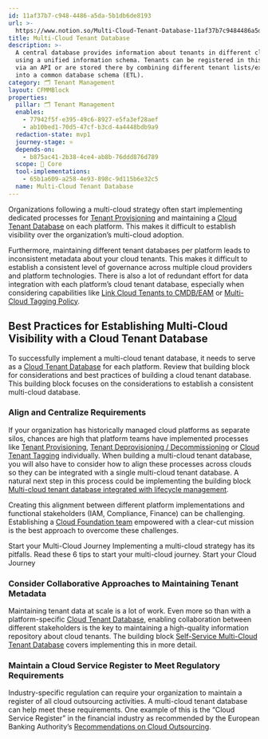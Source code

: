 ```yaml
---
id: 11af37b7-c948-4486-a5da-5b1db6de8193
url: >-
  https://www.notion.so/Multi-Cloud-Tenant-Database-11af37b7c9484486a5da5b1db6de8193
title: Multi-Cloud Tenant Database
description: >-
  A central database provides information about tenants in different clouds
  using a unified information schema. Tenants can be registered in this database
  via an API or are stored there by combining different tenant lists/exports
  into a common database schema (ETL). 
category: 🗂 Tenant Management
layout: CFMMBlock
properties:
  pillar: 🗂 Tenant Management
  enables:
    - 77942f5f-e395-49c6-8927-e5fa3ef28aef
    - ab10bed1-70d5-47cf-b3cd-4a4448bdb9a9
  redaction-state: mvp1
  journey-stage: ⭐️
  depends-on:
    - b875ac41-2b38-4ce4-ab8b-76ddd876d789
  scope: 🏢 Core
  tool-implementations:
    - 65b1a609-a258-4e93-898c-9d115b6e32c5
  name: Multi-Cloud Tenant Database
---
```


Organizations following a multi-cloud strategy often start implementing dedicated processes for [Tenant Provisioning](/maturity-model/tenant-management/tenant-provisioning.md) and maintaining a [Cloud Tenant Database](/maturity-model/tenant-management/cloud-tenant-database.md) on each platform. This makes it difficult to establish visibility over the organization’s multi-cloud adoption. 

Furthermore, maintaining different tenant databases per platform leads to inconsistent metadata about your cloud tenants. This makes it difficult to establish a consistent level of governance across multiple cloud providers and platform technologies. There is also a lot of redundant effort for data integration with each platform’s cloud tenant database, especially when considering capabilities like [Link Cloud Tenants to CMDB/EAM](/maturity-model/tenant-management/link-cloud-tenants-to-cmdbeam.md) or [Multi-Cloud Tagging Policy](/maturity-model/security-and-compliance/multi-cloud-tagging-policy.md).

## Best Practices for Establishing Multi-Cloud Visibility with a Cloud Tenant Database

To successfully implement a multi-cloud tenant database, it needs to serve as a [Cloud Tenant Database](/maturity-model/tenant-management/cloud-tenant-database.md) for each platform. Review that building block for considerations and best practices of building a cloud tenant database. This building block focuses on the considerations to establish a consistent multi-cloud database.

### Align and Centralize Requirements

If your organization has historically managed cloud platforms as separate silos, chances are high that platform teams have implemented processes like [Tenant Provisioning](/maturity-model/tenant-management/tenant-provisioning.md), [Tenant Deprovisioning / Decommissioning](/maturity-model/tenant-management/tenant-deprovisioning-decommissioning.md)  or [Cloud Tenant Tagging](/maturity-model/security-and-compliance/cloud-tenant-tagging.md) individually. When building a multi-cloud tenant database, you will also have to consider how to align these processes across clouds so they can be integrated with a single multi-cloud tenant database. A natural next step in this process could be implementing the building block [Multi-cloud tenant database integrated with lifecycle management](/maturity-model/tenant-management/multi-cloud-tenant-database-integrated-with-lifecycle-management.md). 

Creating this alignment between different platform implementations and functional stakeholders (IAM, Compliance, Finance) can be challenging. Establishing a [Cloud Foundation team](/fe4fd51c8f5746f1afa12fc3402063b8) empowered with a clear-cut mission is the best approach to overcome these challenges.

<!--notion-markdown-cms:raw-->
<CallToAction>
  <CtaHeader>Start your Multi-Cloud Journey</CtaHeader>
  <CtaText>Implementing a multi-cloud strategy has its pitfalls. Read these 6 tips to start your multi-cloud journey.</CtaText>
  <CtaButton class="btn-primary" url="https://www.meshcloud.io/2021/03/04/6-things-to-watch-out-for-when-starting-your-cloud-journey/">Start your Cloud Journey</CtaButton>
</CallToAction>

### Consider Collaborative Approaches to Maintaining Tenant Metadata

Maintaining tenant data at scale is a lot of work. Even more so than with a platform-specific [Cloud Tenant Database](/maturity-model/tenant-management/cloud-tenant-database.md), enabling collaboration between different stakeholders is the key to maintaining a high-quality information repository about cloud tenants. The building block  [Self-Service Multi-Cloud Tenant Database](/maturity-model/tenant-management/self-service-multi-cloud-tenant-database.md) covers implementing this in more detail.

### Maintain a Cloud Service Register to Meet Regulatory Requirements

Industry-specific regulation can require your organization to maintain a register of all cloud outsourcing activities. A multi-cloud tenant database can help meet these requirements. One example of this is the “Cloud Service Register” in the financial industry as recommended by the European Banking Authority’s [Recommendations on Cloud Outsourcing](https://www.eba.europa.eu/sites/default/documents/files/documents/10180/2170121/5fa5cdde-3219-4e95-946d-0c0d05494362/Final%20draft%20Recommendations%20on%20Cloud%20Outsourcing%20%28EBA-Rec-2017-03%29.pdf?retry=1).

